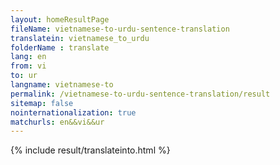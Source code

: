 ```yaml
---
layout: homeResultPage
fileName: vietnamese-to-urdu-sentence-translation
translatein: vietnamese_to_urdu
folderName : translate
lang: en
from: vi
to: ur
langname: vietnamese-to
permalink: /vietnamese-to-urdu-sentence-translation/result
sitemap: false
nointernationalization: true
matchurls: en&&vi&&ur
---
```

{% include result/translateinto.html %}

<script src="/js/result/translation.js" data-foldername="{{page.folderName}}" data-lang="{{page.lang}}"></script>
